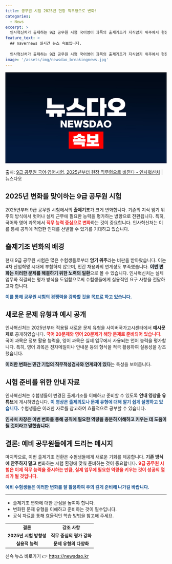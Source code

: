 ```yaml
---
title: 공무원 시험 2025년 현장 직무형으로 변화!
categories:
  - News
excerpt: >
  인사혁신처가 출제하는 9급 공무원 시험 국어영어 과목의 출제기조가 지식암기 위주에서 현장 직무 중심으로 20…
feature_text: >
  ## navernews 실시간 뉴스 속보입니다.

  인사혁신처가 출제하는 9급 공무원 시험 국어영어 과목의 출제기조가 지식암기 위주에서 현장 직무 중심으로 20…
image: '/assets/img/newsdao_breakingnews.jpg'
---
```


![뉴스다오 속보](/assets/img/newsdao_breakingnews.jpg)

<p>출처: <a href="https://newsdao.kr/2583" rel="dofollow">9급 공무원 국어·영어시험, 2025년부터 현장 직무형으로 바뀐다 - 인사혁신처</a> | 뉴스다오</p>

<h2 data-ke-size="size26">2025년 변화를 맞이하는 9급 공무원 시험</h2>

<p data-ke-size="size16">2025년부터 9급 공무원 시험에서의 <b>출제기조</b>가 크게 변화합니다. 기존의 지식 암기 위주의 방식에서 벗어나 실제 근무에 필요한 능력을 평가하는 방향으로 전환됩니다. 특히, 국어와 영어 과목에서 <b><span style="color: #ee2323;">직무 능력 중심으로 변화</span></b>하는 것이 중요합니다. 인사혁신처는 이를 통해 공직에 적합한 인재를 선발할 수 있기를 기대하고 있습니다.</p>

<p data-ke-size="size16"></p>

<h2 data-ke-size="size26">출제기조 변화의 배경</h2>

<p data-ke-size="size16">현재 9급 공무원 시험은 많은 수험생들로부터 <b>암기 위주</b>라는 비판을 받아왔습니다. 이는 4차 산업혁명 시대에 부합하지 않으며, 민간 채용과의 연계성도 부족했습니다. <b><span style="background-color: #21538527;">이번 변화는 이러한 문제를 해결하기 위한 노력의 일환</span></b>으로 볼 수 있습니다. 인사혁신처는 실제 업무와 직결되는 평가 방식을 도입함으로써 수험생들에게 실용적인 요구 사항을 전달하고자 합니다.</p>

<p data-ke-size="size16"><b><span style="color: #1a5490;">이를 통해 공무원 시험의 경쟁력을 강화할 것을 목표로 하고 있습니다.</span></b></p>

<h2 data-ke-size="size26">새로운 문제 유형과 예시 공개</h2>

<p data-ke-size="size16">인사혁신처는 2025년부터 적용될 새로운 문제 유형을 사이버국가고시센터에서 <b>예시문제</b>로 공개하였습니다. <b><span style="color: #ee2323;">국어 20문제와 영어 20문제가 해당 문제로 준비되어 있습니다.</span></b> 국어 과목은 정보 활용 능력을, 영어 과목은 실제 업무에서 사용되는 언어 능력을 평가합니다. 특히, 영어 과목은 전자메일이나 안내문 등의 형식을 적극 활용하여 실용성을 강조했습니다.</p>

<p data-ke-size="size16"><b><span style="background-color: #21538527;">이러한 변화는 민간 기업의 직무적성검사와 연계되어 있다</span></b>는 특성을 보여줍니다.</p>

<h2 data-ke-size="size26">시험 준비를 위한 안내 자료</h2>

<p data-ke-size="size16">인사혁신처는 수험생들이 변경된 출제기조를 이해하고 준비할 수 있도록 <b>안내 영상을 유튜브</b>에 게시하였습니다. <b><span style="color: #1a5490;">이 영상은 출제의도나 문제 유형에 대해 알기 쉽게 설명하고 있습니다.</span></b> 수험생들은 이러한 자료를 참고하여 효율적으로 공부할 수 있습니다.</p>

<p data-ke-size="size16"><b><span style="background-color: #21538527;">인사처 차장은 이번 변화를 통해 공직에 필요한 역량을 충분히 이해하고 키우는 데 도움이 될 것이라고 말했습니다.</span></b></p>

<h2 data-ke-size="size26">결론: 예비 공무원들에게 드리는 메시지</h2>

<p data-ke-size="size16">마지막으로, 이번 출제기조 전환은 수험생들에게 새로운 기회를 제공합니다. <b>기존 방식에 안주하지 말고</b> 변화하는 시험 환경에 맞춰 준비하는 것이 중요합니다. <b><span style="color: #ee2323;">9급 공무원 시험은 이제 직무 능력을 중시하는 만큼, 실제 업무에 필요한 역량을 키우는 것이 성공의 열쇠가 될 것입니다.</span></b></p>

<p data-ke-size="size16"><b><span style="color: #1a5490;">예비 수험생들은 이러한 변화를 잘 활용하여 주의 깊게 준비해 나가길 바랍니다.</span></b></p>

<hr/>

<ul>
    <li>출제기조 변화에 대한 관심을 높여야 합니다.</li>
    <li>변화된 문제 유형을 이해하고 준비하는 것이 필수입니다.</li>
    <li>공식 자료를 통해 효율적인 학습 방법을 참고해 주세요.</li>
</ul>

<table>
    <tr>
        <td style="text-align: center; height: 17px;"><b>결론</b></td>
        <td style="text-align: center; height: 17px;"><b>강조 사항</b></td>
    </tr>
    <tr>
        <td style="text-align: center; height: 17px;"><b>2025년 시험 방향성</b></td>
        <td style="text-align: center; height: 17px;"><b>직무 중심의 평가 강화</b></td>
    </tr>
    <tr>
        <td style="text-align: center; height: 17px;"><b>실용적 능력</b></td>
        <td style="text-align: center; height: 17px;"><b>문제 유형의 다양화</b></td>
    </tr>
</table>

<p data-ke-size="size16"></p> 

신속 뉴스 바로가기 👉 <a href="https://newsdao.kr" rel="dofollow">https://newsdao.kr</a>


